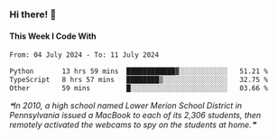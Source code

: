 ### Hi there! 👋

#### This Week I Code With
<!--START_SECTION:waka-->

```txt
From: 04 July 2024 - To: 11 July 2024

Python       13 hrs 59 mins  ████████████▓░░░░░░░░░░░░   51.21 %
TypeScript   8 hrs 57 mins   ████████▒░░░░░░░░░░░░░░░░   32.75 %
Other        59 mins         █░░░░░░░░░░░░░░░░░░░░░░░░   03.66 %
```

<!--END_SECTION:waka-->

<!--STARTS_HERE_QUOTE_README-->
<i>❝In 2010, a high school named Lower Merion School District in Pennsylvania issued a MacBook to each of its 2,306 students, then remotely activated the webcams to spy on the students at home.❞</i>
<!--ENDS_HERE_QUOTE_README-->
